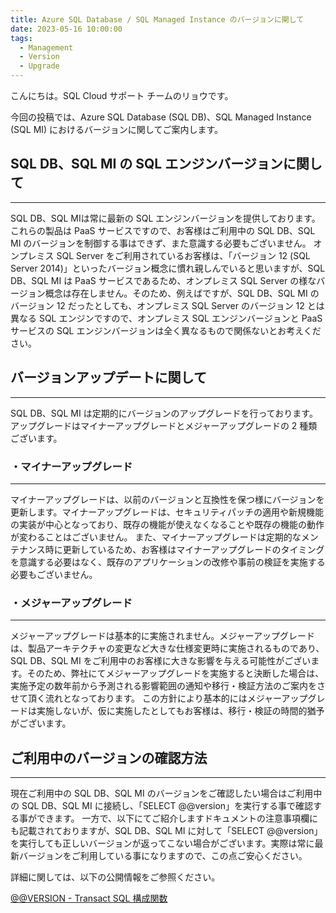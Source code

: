 ```yaml
---
title: Azure SQL Database / SQL Managed Instance のバージョンに関して
date: 2023-05-16 10:00:00
tags:
  - Management
  - Version
  - Upgrade
---
```


こんにちは。SQL Cloud サポート チームのリョウです。

今回の投稿では、Azure SQL Database (SQL DB)、SQL Managed Instance (SQL MI) におけるバージョンに関してご案内します。

<!-- more -->

## SQL DB、SQL MI の SQL エンジンバージョンに関して
---

SQL DB、SQL MIは常に最新の SQL エンジンバージョンを提供しております。これらの製品は PaaS サービスですので、お客様はご利用中の SQL DB、SQL MI のバージョンを制御する事はできず、また意識する必要もございません。
オンプレミス SQL Server をご利用されているお客様は、「バージョン 12 (SQL Server 2014)」といったバージョン概念に慣れ親しんでいると思いますが、SQL DB、SQL MI は PaaS サービスであるため、オンプレミス SQL Server の様なバージョン概念は存在しません。そのため、例えばですが、SQL DB、SQL MI のバージョン 12 だったとしても、オンプレミス SQL Server のバージョン 12 とは異なる SQL エンジンですので、オンプレミス SQL エンジンバージョンと PaaS サービスの SQL エンジンバージョンは全く異なるもので関係ないとお考えください。

## バージョンアップデートに関して
---

SQL DB、SQL MI は定期的にバージョンのアップグレードを行っております。アップグレードはマイナーアップグレードとメジャーアップグレードの 2 種類ございます。

### ・マイナーアップグレード
---

マイナーアップグレードは、以前のバージョンと互換性を保つ様にバージョンを更新します。マイナーアップグレードは、セキュリティパッチの適用や新規機能の実装が中心となっており、既存の機能が使えなくなることや既存の機能の動作が変わることはございません。
また、マイナーアップグレードは定期的なメンテナンス時に更新しているため、お客様はマイナーアップグレードのタイミングを意識する必要はなく、既存のアプリケーションの改修や事前の検証を実施する必要もございません。


### ・メジャーアップグレード
---

メジャーアップグレードは基本的に実施されません。メジャーアップグレードは、製品アーキテクチャの変更など大きな仕様変更時に実施されるものであり、SQL DB、SQL MI をご利用中のお客様に大きな影響を与える可能性がございます。そのため、弊社にてメジャーアップグレードを実施すると決断した場合は、実施予定の数年前から予測される影響範囲の通知や移行・検証方法のご案内をさせて頂く流れとなっております。
この方針により基本的にはメジャーアップグレードは実施しないが、仮に実施したとしてもお客様は、移行・検証の時間的猶予がございます。


## ご利用中のバージョンの確認方法
---

現在ご利用中の SQL DB、SQL MI のバージョンをご確認したい場合はご利用中の SQL DB、SQL MI に接続し、「SELECT @@version」を実行する事で確認する事ができます。
一方で、以下にてご紹介しますドキュメントの注意事項欄にも記載されておりますが、SQL DB、SQL MI に対して「SELECT @@version」を実行しても正しいバージョンが返ってこない場合がございます。実際は常に最新バージョンをご利用している事になりますので、この点ご安心ください。

詳細に関しては、以下の公開情報をご参照ください。

[@@VERSION - Transact SQL 構成関数](https://learn.microsoft.com/ja-jp/sql/t-sql/functions/version-transact-sql-configuration-functions?view=sql-server-ver16)

